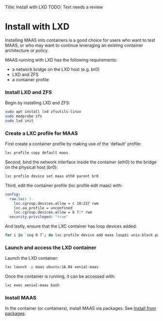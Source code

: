 Title: Install with LXD
TODO:  Text needs a review


# Install with LXD

Installing MAAS into containers is a good choice for users who want to test
MAAS, or who may want to continue leveraging an existing container architecture
or policy. 

MAAS running with LXD has the following requirements:

- a network bridge on the LXD host (e.g. br0)
- LXD and ZFS
- a container profile

### Install LXD and ZFS

Begin by installing LXD and ZFS:

```bash
sudo apt install lxd zfsutils-linux
sudo modprobe zfs
sudo lxd init
```

### Create a LXC profile for MAAS

First create a container profile by making use of the 'default' profile:

```bash
lxc profile copy default maas
```

Second, bind the network interface inside the container (eth0) to the bridge on
the physical host (br0):

```bash
lxc profile device set maas eth0 parent br0
```

Third, edit the container profile (lxc profile edit maas) with:

```yaml
config:
  raw.lxc: |-
    lxc.cgroup.devices.allow = c 10:237 rwm
    lxc.aa_profile = unconfined
    lxc.cgroup.devices.allow = b 7:* rwm
  security.privileged: "true"
```

And lastly, ensure that the LXC container has loop devices added:

```bash
for i in `seq 0 7`; do lxc profile device add maas loop$i unix-block path=/dev/loop$i; done
```

### Launch and access the LXD container

Launch the LXD container:

```bash
lxc launch -p maas ubuntu:16.04 xenial-maas
```

Once the container is running, it can be accessed with:

```bash
lxc exec xenial-maas bash
```

### Install MAAS

In the container (or containers), install MAAS via packages. See
[Install from packages][maas-install-packages]. 


<!-- LINKS -->

[maas-install-packages]: installconfig-package-install.md
